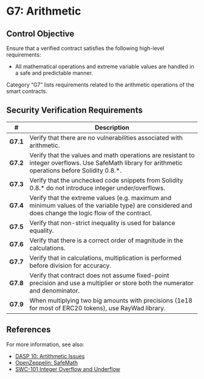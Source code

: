 # G7: Arithmetic

## Control Objective

Ensure that a verified contract satisfies the following high-level requirements:
* All mathematical operations and extreme variable values are handled in a safe and predictable manner.

Category “G7” lists requirements related to the arithmetic operations of the smart contracts.

## Security Verification Requirements

| # | Description |
| --- | --- |
| **G7.1** | Verify that there are no vulnerabilities associated with arithmetic. | 
| **G7.2** | Verify that the values and math operations are resistant to integer overflows. Use SafeMath library for arithmetic operations before Solidity 0.8.*. | 
| **G7.3** | Verify that the unchecked code snippets from Solidity 0.8.* do not introduce integer under/overflows. | 
| **G7.4** | Verify that the extreme values (e.g. maximum and minimum values of the variable type) are considered and does change the logic flow of the contract. | 
| **G7.5** | Verify that non-strict inequality is used for balance equality. | 
| **G7.6** | Verify that there is a correct order of magnitude in the calculations. | 
| **G7.7** | Verify that in calculations, multiplication is performed before division for accuracy. | 
| **G7.8** | Verify that contract does not assume fixed-point precision and use a multiplier or store both the numerator and denominator. | 
| **G7.9** | When multiplying two big amounts with precisions (1e18 for most of ERC20 tokens), use RayWad library. |

## References

For more information, see also:

* [DASP 10: Artithmetic Issues](https://www.dasp.co/#item-3)
* [OpenZeppelin: SafeMath](https://github.com/OpenZeppelin/openzeppelin-solidity/blob/master/contracts/math/SafeMath.sol)
* [SWC-101 Integer Overflow and Underflow](https://smartcontractsecurity.github.io/SWC-registry/docs/SWC-101)
